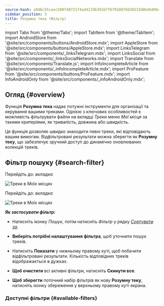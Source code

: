 ```yaml
---
source-hash: a9d6c55caec580740721f4ad417db391b7f67918878d30233d0b4b89bc3ee9d5
sidebar_position: 3
title: Розумна тека (Фільтр)
---
```

import Tabs from '@theme/Tabs';
import TabItem from '@theme/TabItem';
import AndroidStore from '@site/src/components/buttons/AndroidStore.mdx';
import AppleStore from '@site/src/components/buttons/AppleStore.mdx';
import LinksTelegram from '@site/src/components/_linksTelegram.mdx';
import LinksSocial from '@site/src/components/_linksSocialNetworks.mdx';
import Translate from '@site/src/components/Translate.js';
import InfoIncompleteArticle from '@site/src/components/_infoIncompleteArticle.mdx';
import ProFeature from '@site/src/components/buttons/ProFeature.mdx';
import InfoAndroidOnly from '@site/src/components/_infoAndroidOnly.mdx';



## Огляд {#overview}

Функція **Розумна тека** надає потужні інструменти для організації та керування вашими треками. Однією з ключових особливостей є можливість фільтрувати файли на вкладці *Треки* меню *Мої місця* за такими критеріями, як тривалість, довжина або швидкість.  

Ця функція дозволяє швидко знаходити певні треки, які відповідають вашим вимогам. Відфільтровані результати можна зберегти як **Розумну теку**, що забезпечує зручний доступ до динамічно оновлюваних колекцій треків.


## Фільтр пошуку {#search-filter}

<Tabs groupId="operating-systems" queryString="current-os">

<TabItem value="android" label="Android">

Перейдіть до: *вкладка <Translate android="true" ids="shared_string_menu,shared_string_my_places,shared_string_gpx_files"/>*

![Треки в Моїх місцях](@site/static/img/personal/tracks/my_places_tracks_filter_2_andr.png)

</TabItem>

<TabItem value="ios" label="iOS">

Перейдіть до: *вкладка <Translate ios="true" ids="shared_string_menu,shared_string_my_places,shared_string_gpx_tracks"/>*

![Треки в Моїх місцях](@site/static/img/personal/tracks/my_places_tracks_filter_ios.png)

</TabItem>

</Tabs>

***Як застосувати фільтр:***

- Натисніть іконку *Пошук*, потім натисніть *Фільтр* у рядку [*Сортувати за*](./manage-tracks.md#sort-by).

- **Виберіть потрібні налаштування фільтра**, щоб уточнити пошук треків.

- Натисніть **Показати** у нижньому правому куті, щоб побачити відфільтровані результати. Кількість відповідних треків відображається в дужках.

- **Щоб очистити** всі активні фільтри, натисніть **Скинути все**.

- **Щоб зберегти** поточний набір фільтрів як нову **Розумну теку**, натисніть іконку збереження у верхньому правому куті екрана.


### Доступні фільтри {#available-filters}
